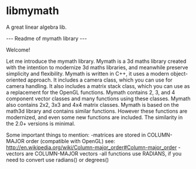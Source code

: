libmymath
=========

A great linear algebra lib.

--- Readme of mymath library ---

Welcome!

Let me introduce the mymath library. 
Mymath is a 3d maths library created with the intention to modernize 3d maths libraries, and meanwhile preserve simplicity and flexibility. 
Mymath is written in C++, it uses a modern object-oriented approach. 
It includes a camera class, which you can use for camera handling. 
It also includes a matrix stack class, which you can use as a replacement for the OpenGL functions. 
Mymath contains 2, 3, and 4 component vector classes and many functions using these classes. Mymath also contains 2x2, 3x3 and 4x4 matrix classes. 
Mymath is based on the math3d library and contains similar functions. However these functions are modernized, and even some new functions are included. The similarity in the 2.0+ versions is minimal.

Some important things to mention:
 -matrices are stored in COLUMN-MAJOR order (compatible with OpenGL) see: http://en.wikipedia.org/wiki/Column-major_order#Column-major_order
 -vectors are COLUMN-MAJOR vectors
 -all functions use RADIANS, if you need to convert use radians() or degrees()
